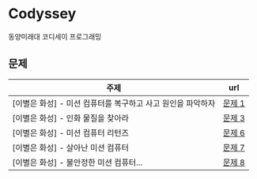 # Codyssey
동양미래대 코디세이 프로그래밍

## 문제
| 주제 | url |
| --- | :---: |
| [이별은 화성] - 미션 컴퓨터를 복구하고 사고 원인을 파악하자 | [문제 1](https://github.com/Mangjun/Codyssey/tree/main/project1/procedure1/problem1) |
| [이별은 화성] - 인화 물질을 찾아라 | [문제 3](https://github.com/Mangjun/Codyssey/tree/main/project1/procedure1/problem3) |
| [이별은 화성] - 미션 컴퓨터 리턴즈 | [문제 6](https://github.com/Mangjun/Codyssey/tree/main/project1/procedure1/problem6) |
| [이별은 화성] - 살아난 미션 컴퓨터 | [문제 7](https://github.com/Mangjun/Codyssey/tree/main/project1/procedure1/problem7) |
| [이별은 화성] - 불안정한 미션 컴퓨터... | [문제 8](https://github.com/Mangjun/Codyssey/tree/main/project1/procedure1/problem8) |